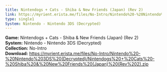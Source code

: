 ```yaml
---
title: Nintendogs + Cats - Shiba & New Friends (Japan) (Rev 2)
link: https://myrient.erista.me/files/No-Intro/Nintendo%20-%20Nintendo%203DS%20(Decrypted)/Nintendogs%20+%20Cats%20-%20Shiba%20&%20New%20Friends%20(Japan)%20(Rev%202).zip
type: single1
System: Nintendo - Nintendo 3DS (Decrypted)
---
```

<b>Game:</b> Nintendogs + Cats - Shiba & New Friends (Japan) (Rev 2)<br>
<b>System:</b> Nintendo - Nintendo 3DS (Decrypted)<br>
<b>Collection:</b> No-Intro<br>
<b>Download:</b> https://myrient.erista.me/files/No-Intro/Nintendo%20-%20Nintendo%203DS%20(Decrypted)/Nintendogs%20+%20Cats%20-%20Shiba%20&%20New%20Friends%20(Japan)%20(Rev%202).zip